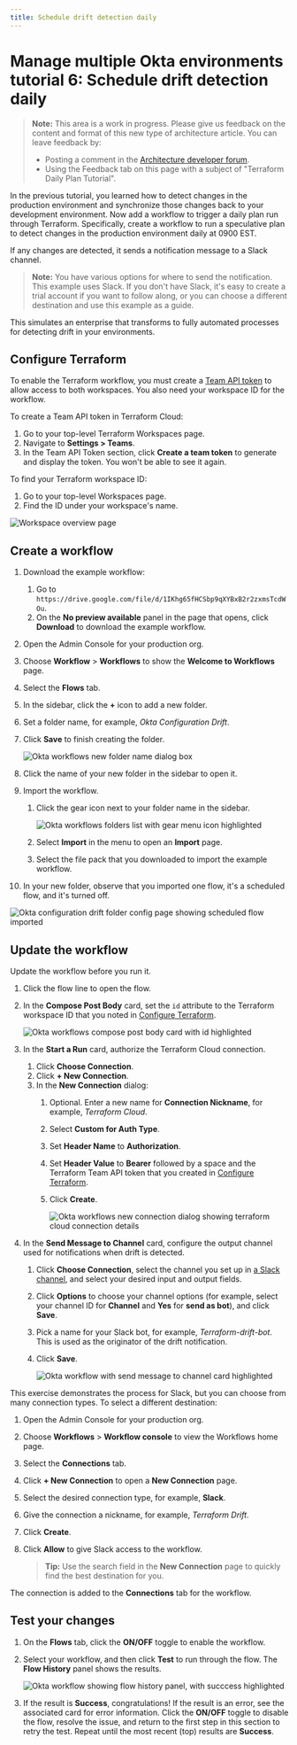 ```yaml
---
title: Schedule drift detection daily
---
```


# Manage multiple Okta environments tutorial 6: Schedule drift detection daily

> **Note:** This area is a work in progress. Please give us feedback on the content and format of this new type of architecture article. You can leave feedback by:
>
>* Posting a comment in the [Architecture developer forum](https://devforum.okta.com/c/questions/architecture/24).
>* Using the Feedback tab on this page with a subject of "Terraform Daily Plan Tutorial".

In the previous tutorial, you learned how to detect changes in the production environment and synchronize those changes back to your development environment. Now add a workflow to trigger a daily plan run through Terraform. Specifically, create a workflow to run a speculative plan to detect changes in the production environment daily at 0900 EST.

If any changes are detected, it sends a notification message to a Slack channel.

> **Note:** You have various options for where to send the notification. This example uses Slack. If you don't have Slack, it's easy to create a trial account if you want to follow along, or you can choose a different destination and use this example as a guide.

This simulates an enterprise that transforms to fully automated processes for detecting drift in your environments.

## Configure Terraform

To enable the Terraform workflow, you must create a [Team API token](https://developer.hashicorp.com/terraform/cloud-docs/users-teams-organizations/api-tokens#team-api-tokens) to allow access to both workspaces. You also need your workspace ID for the workflow.

To create a Team API token in Terraform Cloud:

1. Go to your top-level Terraform Workspaces page.
1. Navigate to **Settings > Teams**.
1. In the Team API Token section, click **Create a team token** to generate and display the token. You won't be able to see it again.

To find your Terraform workspace ID:

1. Go to your top-level Workspaces page.
1. Find the ID under your workspace's name.

<div class="full border">

![Workspace overview page](/img/architecture/mmod/figure-8-3.png)

</div>

## Create a workflow

1. Download the example workflow:
   1. Go to `https://drive.google.com/file/d/1IKhg65fHCSbp9qXYBxB2r2zxmsTcdWOu`.
   1. On the **No preview available** panel in the page that opens, click **Download** to download the example workflow.

1. Open the Admin Console for your production org.
1. Choose **Workflow** > **Workflows** to show the **Welcome to Workflows** page.
1. Select the **Flows** tab.
1. In the sidebar, click the **+** icon to add a new folder.
1. Set a folder name, for example, _Okta Configuration Drift_.
1. Click **Save** to finish creating the folder.

   <div class="full border">

   ![Okta workflows new folder name dialog box](/img/architecture/mmod/figure-8-5.png)

   </div>

1. Click the name of your new folder in the sidebar to open it.
1. Import the workflow.
   1. Click the gear icon next to your folder name in the sidebar.

      <div class="full border">

      ![Okta workflows folders list with gear menu icon highlighted](/img/architecture/mmod/figure-8-6.png)

      </div>

   1. Select **Import** in the menu to open an **Import** page.
   1. Select the file pack that you downloaded to import the example workflow.
1. In your new folder, observe that you imported one flow, it's a scheduled flow, and it's turned off.

<div class="full border">

![Okta configuration drift folder config page showing scheduled flow imported](/img/architecture/mmod/figure-8-7.png)

</div>

## Update the workflow

Update the workflow before you run it.

1. Click the flow line to open the flow.
2. In the **Compose Post Body** card, set the `id` attribute to the Terraform workspace ID that you noted in [Configure Terraform](#configure-terraform).

   <div class="full border">

   ![Okta workflows compose post body card with id highlighted](/img/architecture/mmod/figure-8-8.png)

   </div>

3. In the **Start a Run** card, authorize the Terraform Cloud connection.
   1. Click **Choose Connection**.
   2. Click **+ New Connection**.
   3. In the **New Connection** dialog:
      1. Optional. Enter a new name for **Connection Nickname**, for example, _Terraform Cloud_.
      2. Select **Custom for Auth Type**.
      3. Set **Header Name** to **Authorization**.
      4. Set **Header Value** to **Bearer** followed by a space and the Terraform Team API token that you created in [Configure Terraform](#configure-terraform).
      5. Click **Create**.

         <div class="half">

         ![Okta workflows new connection dialog showing terraform cloud connection details](/img/architecture/mmod/figure-8-9.png)

         </div>

4. In the **Send Message to Channel** card, configure the output channel used for notifications when drift is detected.
   1. Click **Choose Connection**, select the channel you set up in [a Slack channel](/docs/reference/architecture-tutorials/mmod/lab-prerequisites/#a-slack-channel), and select your desired input and output fields.
   2. Click **Options** to choose your channel options (for example, select your channel ID for **Channel** and **Yes** for **send as bot**), and click **Save**.
   3. Pick a name for your Slack bot, for example, _Terraform-drift-bot_. This is used as the originator of the drift notification.
   4. Click **Save**.

      <div class="full border">

      ![Okta workflow with send message to channel card highlighted](/img/architecture/mmod/figure-8-10.png)

      </div>

This exercise demonstrates the process for Slack, but you can choose from many connection types. To select a different destination:

1. Open the Admin Console for your production org.
1. Choose **Workflows** > **Workflow console** to view the Workflows home page.
1. Select the **Connections** tab.
1. Click **+ New Connection** to open a **New Connection** page.
1. Select the desired connection type, for example, **Slack**.
1. Give the connection a nickname, for example, _Terraform Drift_.
1. Click **Create**.
1. Click **Allow** to give Slack access to the workflow.

   > **Tip:** Use the search field in the **New Connection** page to quickly find the best destination for you.

The connection is added to the **Connections** tab for the workflow.

## Test your changes

1. On the **Flows** tab, click the **ON/OFF** toggle to enable the workflow.
2. Select your workflow, and then click **Test** to run through the flow. The **Flow History** panel shows the results.

   <div class="full border">

   ![Okta workflow showing flow history panel, with succcess highlighted](/img/architecture/mmod/figure-8-11.png)

   </div>

3. If the result is **Success**, congratulations! If the result is an error, see the associated card for error information. Click the **ON/OFF** toggle to disable the flow, resolve the issue, and return to the first step in this section to retry the test. Repeat until the most recent (top) results are **Success**.
